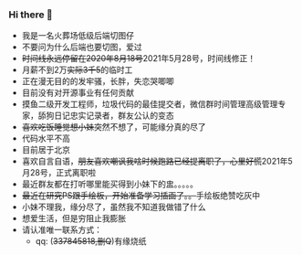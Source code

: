 ### Hi there 👋
<ul>
  <li>我是一名火葬场低级后端切图仔</li>
  <li>不要问为什么后端也要切图，爱过</li>
  <li><s>时间线永远停留在2020年8月18号</s>2021年5月28号，时间线修正！</li>
  <li>月薪不到2万<s>实际3千5</s>的临时工</li>
  <li>正在漫无目的的发牢骚，长胖，失恋哭唧唧</li>
  <li>目前没有对开源事业有任何贡献</li>
  <li>摸鱼二级开发工程师，垃圾代码的最佳提交者，微信群时间管理高级管理专家，舔狗日记忠实记录者，群友公认的变态</li>
  <li><s>喜欢吃饭睡觉想小妹</s>突然不想了，可能缘分真的尽了</li>
  <li>代码水平不高</li>
  <li>目前居于北京</li>
  <li>喜欢自言自语，<s>朋友喜欢嘲讽我啥时候跑路</s><s>已经提离职了，心里好慌</s>2021年5月28号，正式离职啦</li>
  <li>最近群友都在打听哪里能买得到小妹下的盅。。。。。</li>
  <li><s>最近在研究PS跟手绘板，开始准备学习插画了。。</s>手绘板绝赞吃灰中</li>
  <li>小妹不理我，缘分尽了，虽然我不知道我做错了什么</li>
  <li>想爱生活，但是穷阻止我膨胀</li>
  <li>请认准唯一联系方式：
  <ul><li>qq: (<s>337845818,删Q</s>)有缘烧纸</li></ul>
</ul>

